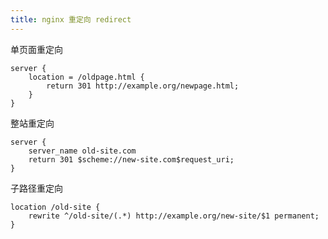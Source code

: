 ```yaml
---
title: nginx 重定向 redirect
---
```



单页面重定向
```nginx
server {
    location = /oldpage.html {
        return 301 http://example.org/newpage.html;
    }
}
```


整站重定向
```nginx
server {
    server_name old-site.com
    return 301 $scheme://new-site.com$request_uri;
}
```


子路径重定向
```nginx
location /old-site {
    rewrite ^/old-site/(.*) http://example.org/new-site/$1 permanent;
}
```


